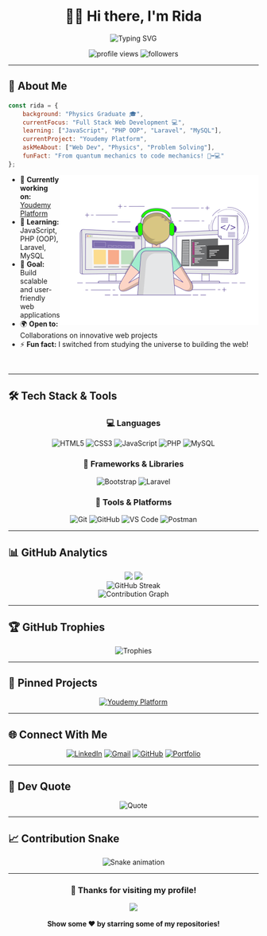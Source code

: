 <div align="center">

# 👨‍💻 Hi there, I'm Rida

<img src="https://readme-typing-svg.herokuapp.com?font=Fira+Code&weight=600&size=28&pause=1000&color=3B82F6&center=true&vCenter=true&width=600&lines=Physics+Graduate+%7C+Web+Developer;Building+Interactive+Web+Experiences;Always+Learning%2C+Always+Coding" alt="Typing SVG" />

<p align="center">
  <img src="https://komarev.com/ghpvc/?username=ridasersif&label=Profile%20Views&color=0e75b6&style=flat" alt="profile views" />
  <img src="https://img.shields.io/github/followers/ridasersif?label=Followers&style=social" alt="followers" />
</p>

</div>

---

## 🚀 About Me

```javascript
const rida = {
    background: "Physics Graduate 🎓",
    currentFocus: "Full Stack Web Development 💻",
    learning: ["JavaScript", "PHP OOP", "Laravel", "MySQL"],
    currentProject: "Youdemy Platform",
    askMeAbout: ["Web Dev", "Physics", "Problem Solving"],
    funFact: "From quantum mechanics to code mechanics! 🔬➡️💻"
};
```

<img align="right" alt="Coding" width="400" src="https://raw.githubusercontent.com/devSouvik/devSouvik/master/gif3.gif">

- 🔭 **Currently working on:** [Youdemy Platform](https://github.com/ridasersif)
- 🌱 **Learning:** JavaScript, PHP (OOP), Laravel, MySQL
- 🎯 **Goal:** Build scalable and user-friendly web applications
- 🌍 **Open to:** Collaborations on innovative web projects
- ⚡ **Fun fact:** I switched from studying the universe to building the web!

<br clear="both">

---

## 🛠️ Tech Stack & Tools

<div align="center">

### 💻 Languages
![HTML5](https://img.shields.io/badge/HTML5-E34F26?style=for-the-badge&logo=html5&logoColor=white)
![CSS3](https://img.shields.io/badge/CSS3-1572B6?style=for-the-badge&logo=css3&logoColor=white)
![JavaScript](https://img.shields.io/badge/JavaScript-F7DF1E?style=for-the-badge&logo=javascript&logoColor=black)
![PHP](https://img.shields.io/badge/PHP-777BB4?style=for-the-badge&logo=php&logoColor=white)
![MySQL](https://img.shields.io/badge/MySQL-4479A1?style=for-the-badge&logo=mysql&logoColor=white)

### 🎨 Frameworks & Libraries
![Bootstrap](https://img.shields.io/badge/Bootstrap-7952B3?style=for-the-badge&logo=bootstrap&logoColor=white)
![Laravel](https://img.shields.io/badge/Laravel-FF2D20?style=for-the-badge&logo=laravel&logoColor=white)

### 🔧 Tools & Platforms
![Git](https://img.shields.io/badge/Git-F05032?style=for-the-badge&logo=git&logoColor=white)
![GitHub](https://img.shields.io/badge/GitHub-181717?style=for-the-badge&logo=github&logoColor=white)
![VS Code](https://img.shields.io/badge/VS_Code-007ACC?style=for-the-badge&logo=visual-studio-code&logoColor=white)
![Postman](https://img.shields.io/badge/Postman-FF6C37?style=for-the-badge&logo=postman&logoColor=white)

</div>

---

## 📊 GitHub Analytics

<div align="center">
  <img height="180em" src="https://github-readme-stats.vercel.app/api?username=ridasersif&show_icons=true&theme=tokyonight&include_all_commits=true&count_private=true&hide_border=true&bg_color=0D1117"/>
  <img height="180em" src="https://github-readme-stats.vercel.app/api/top-langs/?username=ridasersif&layout=compact&theme=tokyonight&hide_border=true&bg_color=0D1117"/>
</div>

<div align="center">
  <img src="https://github-readme-streak-stats.herokuapp.com/?user=ridasersif&theme=tokyonight&hide_border=true&background=0D1117" alt="GitHub Streak" />
</div>

<div align="center">
  <img src="https://github-readme-activity-graph.vercel.app/graph?username=ridasersif&theme=tokyo-night&hide_border=true&bg_color=0D1117" alt="Contribution Graph" />
</div>

---

## 🏆 GitHub Trophies

<div align="center">
  <img src="https://github-profile-trophy.vercel.app/?username=ridasersif&theme=tokyonight&no-frame=true&no-bg=true&margin-w=4&row=1" alt="Trophies" />
</div>

---

## 📌 Pinned Projects

<div align="center">

[![Youdemy Platform](https://github-readme-stats.vercel.app/api/pin/?username=ridasersif&repo=youdemy&theme=tokyonight&hide_border=true&bg_color=0D1117)](https://github.com/ridasersif)

</div>

---

## 🌐 Connect With Me

<div align="center">

[![LinkedIn](https://img.shields.io/badge/LinkedIn-0A66C2?style=for-the-badge&logo=linkedin&logoColor=white)](https://www.linkedin.com/in/your-linkedin/)
[![Gmail](https://img.shields.io/badge/Gmail-EA4335?style=for-the-badge&logo=gmail&logoColor=white)](mailto:your-email@gmail.com)
[![GitHub](https://img.shields.io/badge/GitHub-181717?style=for-the-badge&logo=github&logoColor=white)](https://github.com/ridasersif)
[![Portfolio](https://img.shields.io/badge/Portfolio-000000?style=for-the-badge&logo=vercel&logoColor=white)](https://your-portfolio.com)

</div>

---

## 💭 Dev Quote

<div align="center">

![Quote](https://quotes-github-readme.vercel.app/api?type=horizontal&theme=tokyonight)

</div>

---

## 📈 Contribution Snake

<div align="center">

![Snake animation](https://raw.githubusercontent.com/ridasersif/ridasersif/output/github-contribution-grid-snake-dark.svg)

</div>

---

<div align="center">

### 💙 Thanks for visiting my profile!

<img src="https://capsule-render.vercel.app/api?type=waving&color=gradient&height=100&section=footer"/>

**Show some ❤️ by starring some of my repositories!**

</div>
